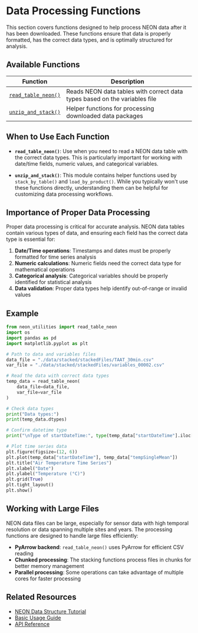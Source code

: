 # Data Processing Functions

This section covers functions designed to help process NEON data after it has been downloaded. These functions ensure that data is properly formatted, has the correct data types, and is optimally structured for analysis.

## Available Functions

| Function | Description |
|----------|-------------|
| [`read_table_neon()`](read_table_neon.md) | Reads NEON data tables with correct data types based on the variables file |
| [`unzip_and_stack()`](unzip_and_stack.md) | Helper functions for processing downloaded data packages |

## When to Use Each Function

- **`read_table_neon()`**: Use when you need to read a NEON data table with the correct data types. This is particularly important for working with date/time fields, numeric values, and categorical variables.

- **`unzip_and_stack()`**: This module contains helper functions used by `stack_by_table()` and `load_by_product()`. While you typically won't use these functions directly, understanding them can be helpful for customizing data processing workflows.

## Importance of Proper Data Processing

Proper data processing is critical for accurate analysis. NEON data tables contain various types of data, and ensuring each field has the correct data type is essential for:

1. **Date/Time operations**: Timestamps and dates must be properly formatted for time series analysis
2. **Numeric calculations**: Numeric fields need the correct data type for mathematical operations
3. **Categorical analysis**: Categorical variables should be properly identified for statistical analysis
4. **Data validation**: Proper data types help identify out-of-range or invalid values

## Example

```python
from neon_utilities import read_table_neon
import os
import pandas as pd
import matplotlib.pyplot as plt

# Path to data and variables files
data_file = "./data/stacked/stackedFiles/TAAT_30min.csv"
var_file = "./data/stacked/stackedFiles/variables_00002.csv"

# Read the data with correct data types
temp_data = read_table_neon(
    data_file=data_file,
    var_file=var_file
)

# Check data types
print("Data types:")
print(temp_data.dtypes)

# Confirm datetime type
print("\nType of startDateTime:", type(temp_data["startDateTime"].iloc[0]))

# Plot time series data
plt.figure(figsize=(12, 6))
plt.plot(temp_data["startDateTime"], temp_data["tempSingleMean"])
plt.title("Air Temperature Time Series")
plt.xlabel("Date")
plt.ylabel("Temperature (°C)")
plt.grid(True)
plt.tight_layout()
plt.show()
```

## Working with Large Files

NEON data files can be large, especially for sensor data with high temporal resolution or data spanning multiple sites and years. The processing functions are designed to handle large files efficiently:

- **PyArrow backend**: `read_table_neon()` uses PyArrow for efficient CSV reading
- **Chunked processing**: The stacking functions process files in chunks for better memory management
- **Parallel processing**: Some operations can take advantage of multiple cores for faster processing

## Related Resources

- [NEON Data Structure Tutorial](../../tutorials/working-with-large-files.md)
- [Basic Usage Guide](../../getting-started/basic-usage.md)
- [API Reference](../../api/reference.md)
